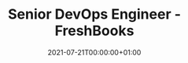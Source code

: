 ---
date: 2021-07-21T00:00:00+01:00
draft: false
title: "Senior DevOps Engineer - FreshBooks"
jobTitle: "Senior DevOps Engineer"
company: "FreshBooks"
location: "Remote"
duration: "Jul 2021 - Present"
---